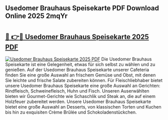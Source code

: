 ## Usedomer Brauhaus Speisekarte PDF Download Online 2025 2mqYr

# <h2><a href="http://gc6n50.nevu.top/?p=Usedomer+Brauhaus+Speisekarte">🔗 👉🔴 Usedomer Brauhaus Speisekarte 2025 PDF</a></h2>

[![Usedomer Brauhaus Speisekarte 2025 PDF](https://i.imgur.com/dBaPXMq.png)](http://gc6n50.nevu.top/?p=Usedomer+Brauhaus+Speisekarte)
Die Usedomer Brauhaus Speisekarte ist eine Gelegenheit, etwas für sich selbst zu wählen und zu genießen. Auf der Usedomer Brauhaus Speisekarte unserer Cafeteria finden Sie eine große Auswahl an frischem Gemüse und Obst, mit denen Sie leichte und frische Salate zubereiten können. Für Fleischliebhaber bietet unsere Usedomer Brauhaus Speisekarte eine große Auswahl an Gerichten: Rindfleisch, Schweinefleisch, Huhn und Fisch. Unseren Auserwählten bieten wir Gourmet-Gerichte wie Schaschlik und Steak an, die auf einem Holzfeuer zubereitet werden. Unsere Usedomer Brauhaus Speisekarte bietet eine große Auswahl an Desserts, von klassischen Torten und Kuchen bis hin zu exquisiten Crème Brûlée und Schokoladenstückchen.
